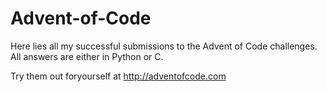 # Advent-of-Code
Here lies all my successful submissions to the Advent of Code challenges. All answers are either in Python or C.

Try them out foryourself at http://adventofcode.com
